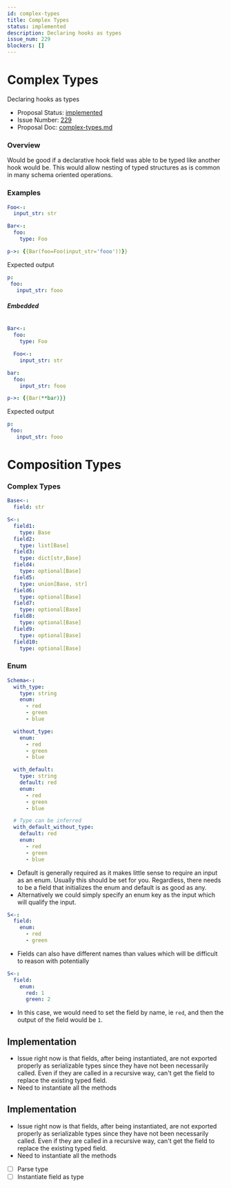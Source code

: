 ```yaml
---
id: complex-types
title: Complex Types
status: implemented
description: Declaring hooks as types
issue_num: 229
blockers: []
---
```

[//]: # (--start-header--DO NOT MODIFY)

# Complex Types

Declaring hooks as types

- Proposal Status: [implemented](README.md#status)
- Issue Number: [229](https://github.com/sudoblockio/tackle/issue/229)
- Proposal Doc: [complex-types.md](https://github.com/sudoblockio/tackle/blob/main/proposals/complex-types.md)

### Overview
[//]: # (--end-header--start-body--MODIFY)

Would be good if a declarative hook field was able to be typed like another hook would be. This would allow nesting of typed structures as is common in many schema oriented operations.

### Examples

```yaml
Foo<-:
  input_str: str

Bar<-:
  foo:
    type: Foo

p->: {{Bar(foo=Foo(input_str='fooo'))}}
```

Expected output

```yaml
p:
 foo:
   input_str: fooo
```


##### Embedded

```yaml

Bar<-:
  foo:
    type: Foo

  Foo<-:
    input_str: str

bar:
  foo:
    input_str: fooo

p->: {{Bar(**bar)}}
```

Expected output

```yaml
p:
 foo:
   input_str: fooo
```

# Composition Types

### Complex Types

```yaml
Base<-:
  field: str

S<-:
  field1:
    type: Base
  field2:
    type: list[Base]
  field3:
    type: dict[str,Base]
  field4:
    type: optional[Base]
  field5:
    type: union[Base, str]
  field6:
    type: optional[Base]
  field7:
    type: optional[Base]
  field8:
    type: optional[Base]
  field9:
    type: optional[Base]
  field10:
    type: optional[Base]
```


### Enum

```yaml
Schema<-:
  with_type:
    type: string
    enum:
      - red
      - green
      - blue

  without_type:
    enum:
      - red
      - green
      - blue

  with_default:
    type: string
    default: red
    enum:
      - red
      - green
      - blue

  # Type can be inferred
  with_default_without_type:
    default: red
    enum:
      - red
      - green
      - blue
```

- Default is generally required as it makes little sense to require an input as an enum. Usually this should be set for you. Regardless, there needs to be a field that initializes the enum and default is as good as any.
- Alternatively we could simply specify an enum key as the input which will qualify the input.

```yaml
S<-:
  field:
    enum:
      - red
      - green
```

- Fields can also have different names than values which will be difficult to reason with potentially

```yaml
S<-:
  field:
    enum:
      red: 1
      green: 2
```

  - In this case, we would need to set the field by name, ie `red`, and then the output of the field would be `1`.


## Implementation

- Issue right now is that fields, after being instantiated, are not exported properly as serializable types since they have not been necessarily called. Even if they are called in a recursive way, can't get the field to replace the existing typed field.  
- Need to instantiate all the methods

## Implementation

- Issue right now is that fields, after being instantiated, are not exported properly as serializable types since they have not been necessarily called. Even if they are called in a recursive way, can't get the field to replace the existing typed field.  
- Need to instantiate all the methods

- [ ] Parse type
- [ ] Instantiate field as type